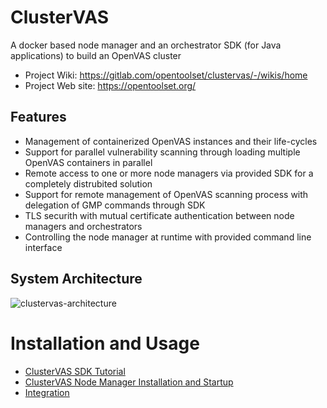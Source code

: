 # ClusterVAS

A docker based node manager and an orchestrator SDK (for Java applications) to build an OpenVAS cluster

* Project Wiki: https://gitlab.com/opentoolset/clustervas/-/wikis/home
* Project Web site: https://opentoolset.org/


## Features
* Management of containerized OpenVAS instances and their life-cycles
* Support for parallel vulnerability scanning through loading multiple OpenVAS containers in parallel
* Remote access to one or more node managers via provided SDK for a completely distrubited solution
* Support for remote management of OpenVAS scanning process with delegation of GMP commands through SDK
* TLS securith with mutual certificate authentication between node managers and orchestrators
* Controlling the node manager at runtime with provided command line interface

## System Architecture

![clustervas-architecture](https://gitlab.com/opentoolset/clustervas/-/wikis/uploads/55c7c204b97f865c661e2517de2948e3/clustervas-architecture.png)

# Installation and Usage

* [ClusterVAS SDK Tutorial](https://gitlab.com/opentoolset/clustervas/-/wikis/ClusterVAS-SDK-Tutorial)
* [ClusterVAS Node Manager Installation and Startup](https://gitlab.com/opentoolset/clustervas/-/wikis/ClusterVAS-Node-Manager-Installation)
* [Integration](https://gitlab.com/opentoolset/clustervas/-/wikis/Integration)